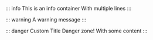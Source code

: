 ::: info
This is an info container
With multiple lines
:::

::: warning
A warning message
:::

::: danger Custom Title
Danger zone!
With some content
:::